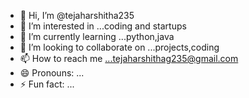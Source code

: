 - 👋 Hi, I’m @tejaharshitha235
- 👀 I’m interested in ...coding and startups
- 🌱 I’m currently learning ...python,java
- 💞️ I’m looking to collaborate on ...projects,coding
- 📫 How to reach me ...tejaharshithag235@gmail.com
- 😄 Pronouns: ...
- ⚡ Fun fact: ...

<!---
tejaharshitha235/tejaharshitha235 is a ✨ special ✨ repository because its `README.md` (this file) appears on your GitHub profile.
You can click the Preview link to take a look at your changes.
--->
